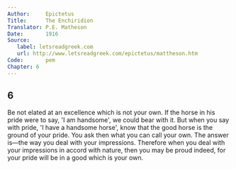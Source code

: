 ```yaml
---
Author:     Epictetus  
Title:      The Enchiridion  
Translator: P.E. Matheson
Date:       1916  
Source:
   label: letsreadgreek.com
   url: http://www.letsreadgreek.com/epictetus/mattheson.htm
Code:       pem  
Chapter: 6
---
```

##  6

Be not elated at an excellence which is not your own. If the horse in his pride
were to say, 'I am handsome', we could bear with it. But when you say with
pride, 'I have a handsome horse', know that the good horse is the ground of
your pride. You ask then what you can call your own. The answer is—the way you
deal with your impressions. Therefore when you deal with your impressions in
accord with nature, then you may be proud indeed, for your pride will be in a
good which is your own.


